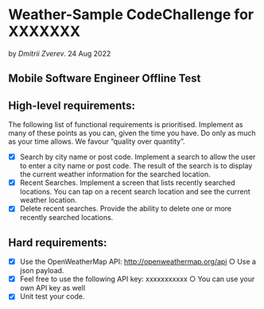 # Weather-Sample CodeChallenge for XXXXXXX

by _Dmitrii Zverev_. 24 Aug 2022 


<h2>Mobile Software Engineer Offline Test</h2>
<h2>High-level requirements:</h2>

The following list of functional requirements is prioritised. Implement as many of these points as you can, given the time you have.
Do only as much as your time allows. We favour “quality over quantity”.

- [x] Search by city name or post code. Implement a search to allow the user to enter a city name or post code. The result of the search is to display the current weather information for the searched location.
- [x] Recent Searches. Implement a screen that lists recently searched locations. You can tap on a recent search location and see the current weather location.
- [x] Delete recent searches. Provide the ability to delete one or more recently searched locations.

<h2>Hard requirements:</h2>

- [x] Use the OpenWeatherMap API: http://openweathermap.org/api ○ Use a json payload.
- [x] Feel free to use the following API key: xxxxxxxxxxx  ○ You can use your own API key as well
- [x] Unit test your code.
